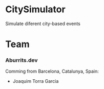# CitySimulator
Simulate diferent city-based events

# Team
### Aburrits.dev

Comming from Barcelona, Catalunya, Spain:

- Joaquim Torra Garcia